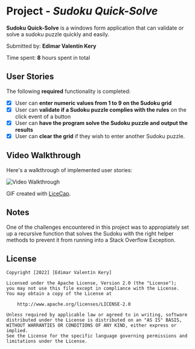 # Project  - *Sudoku Quick-Solve*

**Sudoku Quick-Solve** is a windows form application that can validate or solve a sudoku puzzle quickly and easily. 

Submitted by: **Edimar Valentín Kery**

Time spent: **8** hours spent in total

## User Stories

The following **required** functionality is completed:

* [x] User can **enter numeric values from 1 to 9 on the Sudoku grid**
* [x] User can **validate if a Sudoku puzzle complies with the rules** on the click event of a button
* [x] User can **have the program solve the Sudoku puzzle and output the results**
* [x] User can **clear the grid** if they wish to enter another Sudoku puzzle.

## Video Walkthrough

Here's a walkthrough of implemented user stories:

<img src='https://i.imgur.com/iT77765.gif' title='Video Walkthrough' width='' alt='Video Walkthrough' />

GIF created with [LiceCap](http://www.cockos.com/licecap/).

## Notes

One of the challenges encountered in this project was to appropiately set up a recursive function that solves the Sudoku with the right helper methods to prevent it from running into a Stack Overflow Exception. 

## License

    Copyright [2022] [Edimar Valentín Kery]

    Licensed under the Apache License, Version 2.0 (the "License");
    you may not use this file except in compliance with the License.
    You may obtain a copy of the License at

        http://www.apache.org/licenses/LICENSE-2.0

    Unless required by applicable law or agreed to in writing, software
    distributed under the License is distributed on an "AS IS" BASIS,
    WITHOUT WARRANTIES OR CONDITIONS OF ANY KIND, either express or implied.
    See the License for the specific language governing permissions and
    limitations under the License.
